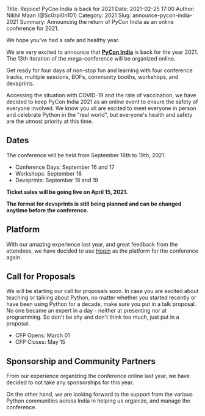 Title: Rejoice! PyCon India is back for 2021
Date: 2021-02-25 17:00
Author: Nikhil Maan (@Sc0rpi0n101)
Category: 2021
Slug: announce-pycon-india-2021
Summary: Announcing the return of PyCon India as an online conference for 2021.

We hope you've had a safe and healthy year. 

We are very excited to announce that [**PyCon India**](https://in.pycon.org/) is back for the year 2021. The 13th iteration of the mega-conference will be organized online. 

Get ready for four days of non-stop fun and learning with four conference tracks, multiple sessions, BOFs, community booths, workshops, and devsprints.

Accessing the situation with COVID-19 and the rate of vaccination, we have decided to keep PyCon India 2021 as an online event to ensure the safety of everyone involved. We know you all are excited to meet everyone in person and celebrate Python in the "real world", but everyone's health and safety are the utmost priority at this time. 

## Dates

The conference will be held from September 16th to 19th, 2021.

* Conference Days: September 16 and 17
* Workshops: September 18
* Devsprints: September 18 and 19

**Ticket sales will be going live on April 15, 2021.**

**The format for devsprints is still being planned and can be changed anytime before the conference.** 

## Platform

With our amazing experience last year, and great feedback from the attendees, we have decided to use [Hopin](https://hopin.com/) as the platform for the conference again. 

## Call for Proposals

We will be starting our call for proposals soon.  In case you are excited about teaching or talking about Python, no matter whether you started recently or have been using Python for a decade, make sure you put in a talk proposal. No one became an expert in a day - neither at presenting nor at programming. So don't be shy and don't think too much, just put in a proposal.

* CFP Opens: March 01
* CFP Closes: May 15

## Sponsorship and Community Partners

From our experience organizing the conference online last year, we have decided to not take any sponsorships for this year.

On the other hand, we are looking forward to the support from the various Python communities across India in helping us organize, and manage the conference. 
